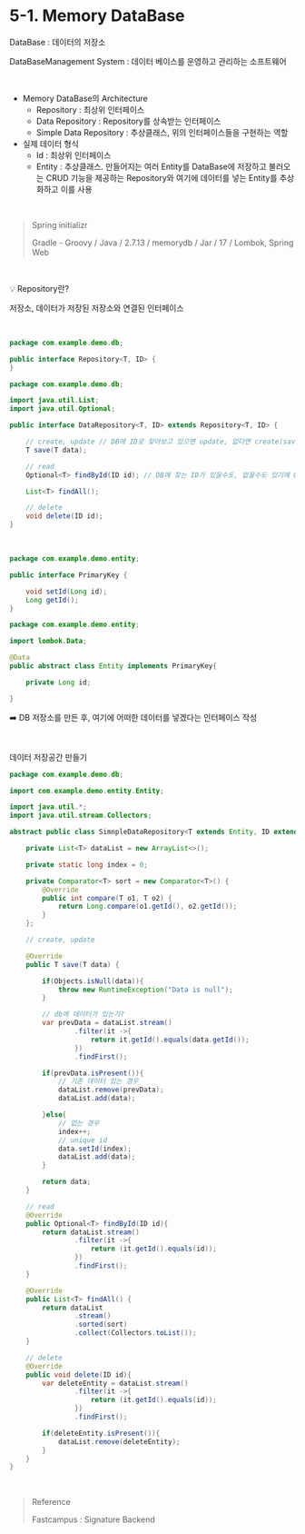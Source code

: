 # 5-1. Memory DataBase

DataBase : 데이터의 저장소

DataBaseManagement System : 데이터 베이스를 운영하고 관리하는 소프트웨어

<br/>

- Memory DataBase의 Architecture
  - Repository : 최상위 인터페이스
  - Data Repository : Repository를 상속받는 인터페이스
  - Simple Data Repository : 추상클래스, 위의 인터페이스들을 구현하는 역할
- 실제 데이터 형식
  - Id : 최상위 인터페이스
  - Entity : 추상클래스. 만들어지는 여러 Entity를 DataBase에 저장하고 불러오는 CRUD 기능을 제공하는 Repository와 여기에 데이터를 넣는 Entity를 추상화하고 이를 사용

<br/>

> Spring initializr
>
> Gradle - Groovy / Java / 2.7.13 / memorydb / Jar / 17 / Lombok, Spring Web

<br/>

:bulb: Repository란?

저장소, 데이터가 저장된 저장소와 연결된 인터페이스

<br/>

```java
package com.example.demo.db;

public interface Repository<T, ID> {
}
```

```java
package com.example.demo.db;

import java.util.List;
import java.util.Optional;

public interface DataRepository<T, ID> extends Repository<T, ID> {

    // create, update // DB에 ID로 찾아보고 있으면 update, 없다면 create(save)
    T save(T data);

    // read
    Optional<T> findById(ID id); // DB에 찾는 ID가 있을수도, 없을수도 있기에 Optional 사용

    List<T> findAll();

    // delete
    void delete(ID id);
}
```

</br>

```java
package com.example.demo.entity;

public interface PrimaryKey {

    void setId(Long id);
    Long getId();
}
```

```java
package com.example.demo.entity;

import lombok.Data;

@Data
public abstract class Entity implements PrimaryKey{

    private Long id;

}
```

:arrow_right: DB 저장소를 만든 후, 여기에 어떠한 데이터를 넣겠다는 인터페이스 작성

<br/>

데이터 저장공간 만들기

```java
package com.example.demo.db;

import com.example.demo.entity.Entity;

import java.util.*;
import java.util.stream.Collectors;

abstract public class SimnpleDataRepository<T extends Entity, ID extends Long> implements DataRepository<T, ID> {

    private List<T> dataList = new ArrayList<>();

    private static long index = 0;

    private Comparator<T> sort = new Comparator<T>() {
        @Override
        public int compare(T o1, T o2) {
            return Long.compare(o1.getId(), o2.getId());
        }
    };

    // create, update

    @Override
    public T save(T data) {

        if(Objects.isNull(data)){
            throw new RuntimeException("Data is null");
        }

        // db에 데이터가 있는가?
        var prevData = dataList.stream()
                .filter(it ->{
                    return it.getId().equals(data.getId());
                })
                .findFirst();

        if(prevData.isPresent()){
            // 기존 데이터 있는 경우
            dataList.remove(prevData);
            dataList.add(data);

        }else{
            // 없는 경우
            index++;
            // unique id
            data.setId(index);
            dataList.add(data);
        }

        return data;
    }

    // read
    @Override
    public Optional<T> findById(ID id){
        return dataList.stream()
                .filter(it ->{
                    return (it.getId().equals(id));
                })
                .findFirst();
    }

    @Override
    public List<T> findAll() {
        return dataList
                .stream()
                .sorted(sort)
                .collect(Collectors.toList());
    }

    // delete
    @Override
    public void delete(ID id){
        var deleteEntity = dataList.stream()
                .filter(it ->{
                    return (it.getId().equals(id));
                })
                .findFirst();

        if(deleteEntity.isPresent()){
            dataList.remove(deleteEntity);
        }
    }
}
```

<br/>

> Reference
>
> Fastcampus : Signature Backend
